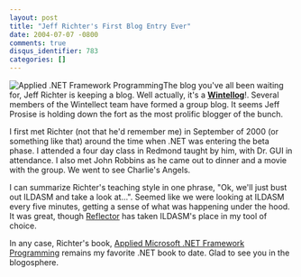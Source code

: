 ```yaml
---
layout: post
title: "Jeff Richter's First Blog Entry Ever"
date: 2004-07-07 -0800
comments: true
disqus_identifier: 783
categories: []
---
```

![Applied .NET Framework Programming](/images/AppliedFramework.jpg)The
blog you've all been waiting for, Jeff Richter is keeping a blog. Well
actually, it's a
**[Wintellog](http://wintellect.com/WEBLOGS/wintellect/)**!. Several
members of the Wintellect team have formed a group blog. It seems Jeff
Prosise is holding down the fort as the most prolific blogger of the
bunch.

I first met Richter (not that he'd remember me) in September of 2000 (or
something like that) around the time when .NET was entering the beta
phase. I attended a four day class in Redmond taught by him, with Dr.
GUI in attendance. I also met John Robbins as he came out to dinner and
a movie with the group. We went to see Charlie's Angels.

I can summarize Richter's teaching style in one phrase, "Ok, we'll just
bust out ILDASM and take a look at...". Seemed like we were looking at
ILDASM every five minutes, getting a sense of what was happening under
the hood. It was great, though
[Reflector](http://www.aisto.com/roeder/dotnet/) has taken ILDASM's
place in my tool of choice.

In any case, Richter's book, [Applied Microsoft .NET Framework
Programming](http://www.amazon.com/exec/obidos/tg/detail/-/0735614229/102-3951359-6195345?v=glance)
remains my favorite .NET book to date. Glad to see you in the
blogosphere.

